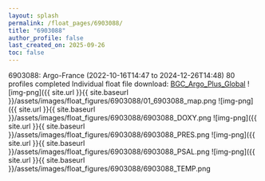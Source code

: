 ```yaml
---
layout: splash
permalink: /float_pages/6903088/
title: "6903088"
author_profile: false
last_created_on: 2025-09-26
toc: false
---
```

 
6903088: Argo-France (2022-10-16T14:47 to 2024-12-26T14:48)
80 profiles completed
Individual float file download: [BGC_Argo_Plus_Global](https://ftp.soest.hawaii.edu/bgc_argo_plus/Individual_Floats/outliers_removed/6903088_Sprof_processed.nc)
![img-png]({{ site.url }}{{ site.baseurl }}/assets/images/float_figures/6903088/01_6903088_map.png
![img-png]({{ site.url }}{{ site.baseurl }}/assets/images/float_figures/6903088/6903088_DOXY.png
![img-png]({{ site.url }}{{ site.baseurl }}/assets/images/float_figures/6903088/6903088_PRES.png
![img-png]({{ site.url }}{{ site.baseurl }}/assets/images/float_figures/6903088/6903088_PSAL.png
![img-png]({{ site.url }}{{ site.baseurl }}/assets/images/float_figures/6903088/6903088_TEMP.png
